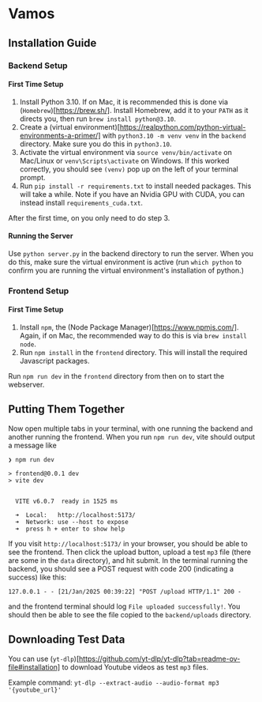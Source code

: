# Vamos

## Installation Guide

### Backend Setup

#### First Time Setup

1. Install Python 3.10.
    If on Mac, it is recommended this is done via (`Homebrew`)[https://brew.sh/].
    Install Homebrew, add it to your `PATH` as it directs you, then run `brew install python@3.10`.
2. Create a (virtual environment)[https://realpython.com/python-virtual-environments-a-primer/] with `python3.10 -m venv venv` in the `backend` directory.
   Make sure you do this in `python3.10`.
3. Activate the virtual environment via `source venv/bin/activate` on Mac/Linux or `venv\Scripts\activate` on Windows.
   If this worked correctly, you should see `(venv)` pop up on the left of your terminal prompt.
4. Run `pip install -r requirements.txt` to install needed packages. This will take a while.
   Note if you have an Nvidia GPU with CUDA, you can instead install `requirements_cuda.txt`.
<!-- 5. After you're done, deactivate the virtual environment with `deactivate`. -->

After the first time, on you only need to do step 3.

#### Running the Server

Use `python server.py` in the backend directory to run the server.
When you do this, make sure the virtual environment is active (run `which python` to confirm you are running the virtual environment's installation of python.)

### Frontend Setup

#### First Time Setup

1. Install `npm`, the (Node Package Manager)[https://www.npmjs.com/].
   Again, if on Mac, the recommended way to do this is via `brew install node`.
2. Run `npm install` in the `frontend` directory.
   This will install the required Javascript packages.

Run `npm run dev` in the `frontend` directory from then on to start the webserver.

## Putting Them Together

Now open multiple tabs in your terminal, with one running the backend and another running the frontend.
When you run `npm run dev`, vite should output a message like
```
❯ npm run dev

> frontend@0.0.1 dev
> vite dev


  VITE v6.0.7  ready in 1525 ms

  ➜  Local:   http://localhost:5173/
  ➜  Network: use --host to expose
  ➜  press h + enter to show help
```
If you visit `http://localhost:5173/` in your browser, you should be able to see the frontend.
Then click the upload button, upload a test `mp3` file (there are some in the `data` directory), and hit submit.
In the terminal running the backend, you should see a POST request with code 200 (indicating a success) like this:
```
127.0.0.1 - - [21/Jan/2025 00:39:22] "POST /upload HTTP/1.1" 200 -
```
and the frontend terminal should log `File uploaded successfully!`.
You should then be able to see the file copied to the `backend/uploads` directory.

## Downloading Test Data

You can use (`yt-dlp`)[https://github.com/yt-dlp/yt-dlp?tab=readme-ov-file#installation] to download Youtube videos as test `mp3` files.

Example command:
`yt-dlp --extract-audio --audio-format mp3 '{youtube_url}'`
